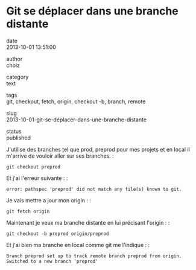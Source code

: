 Git se déplacer dans une branche distante
=========================================

date  
2013-10-01 13:51:00

author  
choiz

category  
text

tags  
git, checkout, fetch, origin, checkout -b, branch, remote

slug  
2013-10-01-git-se-déplacer-dans-une-branche-distante

status  
published

J'utilise des branches tel que prod, preprod pour mes projets et en
local il m'arrive de vouloir aller sur ses branches. :

    git checkout preprod

Et j'ai l'erreur suivante : :

    error: pathspec 'preprod' did not match any file(s) known to git.

Je vais mettre a jour mon origin : :

    git fetch origin

Maintenant je veux ma branche distante en lui précisant l'origin : :

    git checkout -b preprod origin/preprod

Et j'ai bien ma branche en local comme git me l'indique : :

    Branch preprod set up to track remote branch preprod from origin.
    Switched to a new branch 'preprod'
